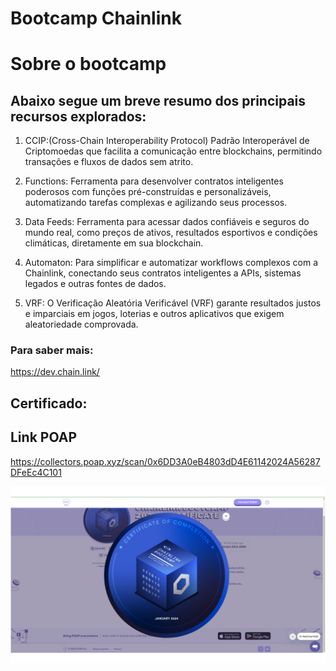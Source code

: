 # Bootcamp Chainlink
 

# Sobre o bootcamp
## Abaixo segue um breve resumo dos principais recursos explorados:

1. CCIP:(Cross-Chain Interoperability Protocol)  Padrão Interoperável de Criptomoedas que facilita a comunicação entre blockchains, permitindo transações e fluxos de dados sem atrito.

2. Functions: Ferramenta para desenvolver contratos inteligentes poderosos com funções pré-construídas e personalizáveis, automatizando tarefas complexas e agilizando seus processos.

3. Data Feeds: Ferramenta para acessar dados confiáveis e seguros do mundo real, como preços de ativos, resultados esportivos e condições climáticas, diretamente em sua blockchain.

4. Automaton: Para simplificar  e automatizar workflows complexos com a Chainlink, conectando seus contratos inteligentes a APIs, sistemas legados e outras fontes de dados.

5. VRF: O Verificação Aleatória Verificável (VRF) garante resultados justos e imparciais em jogos, loterias e outros aplicativos que exigem aleatoriedade comprovada.


### Para saber mais:

https://dev.chain.link/

## Certificado:

## Link POAP

https://collectors.poap.xyz/scan/0x6DD3A0eB4803dD4E61142024A56287DFeEc4C101

![imagem certificado](https://github.com/marciogsantana/imagens/blob/main/certificado_bootcamp.png)  


